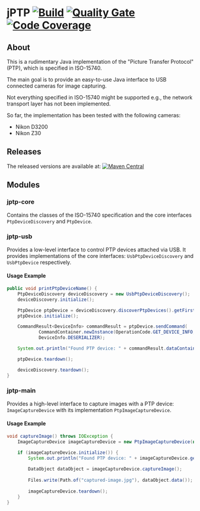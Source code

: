 # jPTP [![Build](https://github.com/arassec/jptp/actions/workflows/build.yml/badge.svg)](https://github.com/arassec/jptp/actions/workflows/build.yml) [![Quality Gate](https://img.shields.io/sonar/quality_gate/arassec_jptp?server=http%3A%2F%2Fsonarcloud.io)](https://sonarcloud.io/dashboard?id=arassec_jptp) [![Code Coverage](https://img.shields.io/sonar/coverage/arassec_jptp?server=http%3A%2F%2Fsonarcloud.io)](https://sonarcloud.io/component_measures?id=arassec_jptp&metric=coverage&view=treemap)

## About
This is a rudimentary Java implementation of the "Picture Transfer Protocol" (PTP), which is specified in ISO-15740.

The main goal is to provide an easy-to-use Java interface to USB connected cameras for image capturing.

Not everything specified in ISO-15740 might be supported e.g., the network transport layer has not been implemented.

So far, the implementation has been tested with the following cameras:
* Nikon D3200
* Nikon Z30

## Releases

The released versions are available
at: [![Maven Central](https://img.shields.io/maven-central/v/com.arassec.jptp/jptp?color=green)](https://central.sonatype.com/search?q=jptp)

## Modules

### jptp-core
Contains the classes of the ISO-15740 specification and the core interfaces ``PtpDeviceDiscovery`` and ``PtpDevice``.

### jptp-usb
Provides a low-level interface to control PTP devices attached via USB.
It provides implementations of the core interfaces: ``UsbPtpDeviceDiscovery`` and ``UsbPtpDevice`` respectively.

#### Usage Example

```java
public void printPtpDeviceName() {
    PtpDeviceDiscovery deviceDiscovery = new UsbPtpDeviceDiscovery();
    deviceDiscovery.initialize();

    PtpDevice ptpDevice = deviceDiscovery.discoverPtpDevices().getFirst();
    ptpDevice.initialize();

    CommandResult<DeviceInfo> commandResult = ptpDevice.sendCommand(
            CommandContainer.newInstance(OperationCode.GET_DEVICE_INFO, ptpDevice.getSessionId(), ptpDevice.incrementTransactionId()),
            DeviceInfo.DESERIALIZER);

    System.out.println("Found PTP device: " + commandResult.dataContainer().payload().model().value().rawValue());

    ptpDevice.teardown();

    deviceDiscovery.teardown();
}
```

### jptp-main
Provides a high-level interface to capture images with a PTP device: ``ImageCaptureDevice`` with its implementation ``PtpImageCaptureDevice``.

#### Usage Example
```java
void captureImage() throws IOException {
    ImageCaptureDevice imageCaptureDevice = new PtpImageCaptureDevice(new UsbPtpDeviceDiscovery());

    if (imageCaptureDevice.initialize()) {
        System.out.println("Found PTP device: " + imageCaptureDevice.getDeviceInfo().orElseThrow());
        
        DataObject dataObject = imageCaptureDevice.captureImage();
        
        Files.write(Path.of("captured-image.jpg"), dataObject.data());
        
        imageCaptureDevice.teardown();
    }
}
```